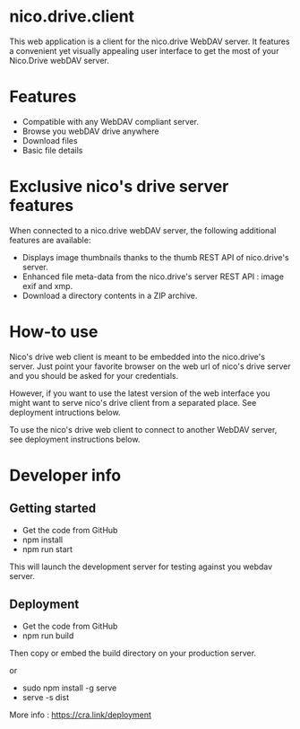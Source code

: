 # nico.drive.client

This web application is a client for the nico.drive WebDAV server.
It features a convenient yet visually appealing user interface to get the most of your Nico.Drive webDAV server.

# Features

- Compatible with any WebDAV compliant server.
- Browse you webDAV drive anywhere 
- Download files
- Basic file details 

# Exclusive nico's drive server features

When connected to a nico.drive webDAV server, the following additional features are available:
- Displays image thumbnails thanks to the thumb REST API of nico.drive's server.
- Enhanced file meta-data from the nico.drive's server REST API : image exif and xmp.
- Download a directory contents in a ZIP archive.

# How-to use

Nico's drive web client is meant to be embedded into the nico.drive's server. Just point your favorite browser on the 
web url of nico's drive server and you should be asked for your credentials.

However, if you want to use the latest version of the web interface you might want to serve nico's drive client
from a separated place. See deployment intructions below.

To use the nico's drive web client to connect to another WebDAV server, see deployment instructions below.

# Developer info

## Getting started

- Get the code from GitHub
- npm install
- npm run start

This will launch the development server for testing against you webdav server.

## Deployment

- Get the code from GitHub
- npm run build

Then copy or embed the build directory on your production server.

or

- sudo npm install -g serve
- serve -s dist

More info : https://cra.link/deployment

